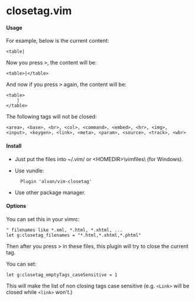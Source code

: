 closetag.vim
============

#### Usage

For example, below is the current content:

    <table|

Now you press <kbd>&gt;</kbd>, the content will be:

    <table>|</table>

And now if you press <kbd>&gt;</kbd> again, the content will be:

    <table>
        |
    </table>

The following tags will not be closed:

    <area>, <base>, <br>, <col>, <command>, <embed>, <hr>, <img>, 
    <input>, <keygen>, <link>, <meta>, <param>, <source>, <track>, <wbr>

#### Install

* Just put the files into ~/.vim/ or &lt;HOMEDIR&gt;\vimfiles\ (for Windows).

* Use vundle:

        Plugin 'alvan/vim-closetag'

* Use other package manager.

#### Options

You can set this in your vimrc:

    " filenames like *.xml, *.html, *.xhtml, ...
    let g:closetag_filenames = "*.html,*.xhtml,*.phtml"

Then after you press <kbd>&gt;</kbd> in these files, this plugin will try to close the current tag.

You can set:

    let g:closetag_emptyTags_caseSensitive = 1
This will make the list of non closing tags case sensitive (e.g. `<Link>` will be closed while `<link>` won't.)
